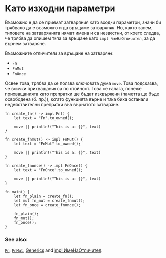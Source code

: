 # Като изходни параметри 

Възможно е да се приемат затваряния като входни параметри, значи би трябвало да
е възможно и да връщаме затваряния. Но, както занем, типовете на затварянията
нямат имена и са незвестни, от което следва, че трябва да опишем типа за връщане
като `impl ИмеНаОтличител`, за да върнем затваряне.

Възможните отличители за връщане на затваряне:

* `Fn`
* `FnMut`
* `FnOnce`

Освен това, трябва да се ползва ключовата дума `move`. Това подсказва, че
всички прихващания са по стойност. Това се налага, понеже прихващанията като
препратки ще бъдат изхвърлени (паметта ще бъде освободена (б. пр.)), когато
функцията върне и така биха останали недействителни препратки във върнатото
затваряне.

```rust,editable
fn create_fn() -> impl Fn() {
    let text = "Fn".to_owned();

    move || println!("This is a: {}", text)
}

fn create_fnmut() -> impl FnMut() {
    let text = "FnMut".to_owned();

    move || println!("This is a: {}", text)
}

fn create_fnonce() -> impl FnOnce() {
    let text = "FnOnce".to_owned();

    move || println!("This is a: {}", text)
}

fn main() {
    let fn_plain = create_fn();
    let mut fn_mut = create_fnmut();
    let fn_once = create_fnonce();

    fn_plain();
    fn_mut();
    fn_once();
}
```

### See also:

[`Fn`][fn], [`FnMut`][fnmut], [Generics][generics] and [impl ИмеНаОтличител][impltrait].

[fn]: https://doc.rust-lang.org/std/ops/trait.Fn.html
[fnmut]: https://doc.rust-lang.org/std/ops/trait.FnMut.html
[generics]: ../../generics.md
[impltrait]: ../../trait/impl_trait.md
